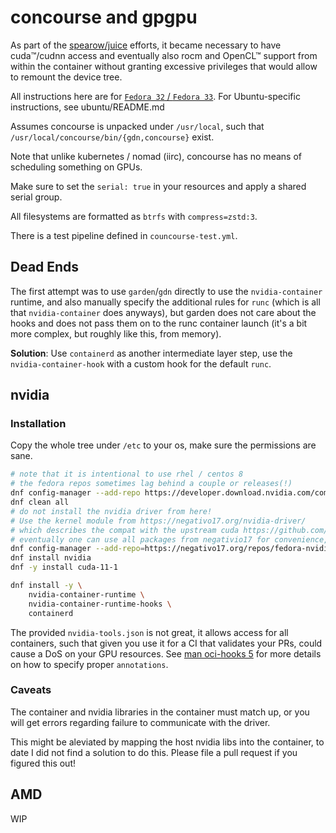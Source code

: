 # concourse and gpgpu

As part of the [spearow/juice](https://github.com/spearow/juice) efforts, it became necessary to have
cuda™/cudnn access and eventually also rocm and OpenCL™ support from within the container without granting
excessive privileges that would allow to remount the device tree.

All instructions here are for [`Fedora 32` / `Fedora 33`](https://getfedora.org). For Ubuntu-specific instructions, see ubuntu/README.md

Assumes concourse is unpacked under `/usr/local`, such that `/usr/local/concourse/bin/{gdn,concourse}` exist.

Note that unlike kubernetes / nomad (iirc), concourse has no means of scheduling something on GPUs.

Make sure to set the `serial: true` in your resources and apply a shared serial group.

All filesystems are formatted as `btrfs` with `compress=zstd:3`.

There is a test pipeline defined in `councourse-test.yml`.

## Dead Ends

The first attempt was to use `garden`/`gdn` directly to use the `nvidia-container` runtime, and also
manually specify the additional rules for `runc` (which is all that `nvidia-container` does anyways), but
garden does not care about the hooks and does not pass them on to the runc container launch (it's a bit more complex, but roughly like this, from memory).

**Solution**: Use `containerd` as another intermediate layer step, use the `nvidia-container-hook` with a custom hook for the default `runc`.

## nvidia

### Installation

Copy the whole tree under `/etc` to your os, make sure the permissions are sane.

```sh
# note that it is intentional to use rhel / centos 8
# the fedora repos sometimes lag behind a couple or releases(!)
dnf config-manager --add-repo https://developer.download.nvidia.com/compute/cuda/repos/rhel8/x86_64/cuda-rhel8.reposudo
dnf clean all
# do not install the nvidia driver from here!
# Use the kernel module from https://negativo17.org/nvidia-driver/
# which describes the compat with the upstream cuda https://github.com/negativo17/compat-nvidia-repo/issues/1
# eventually one can use all packages from negativio17 for convenience, but right now there are multiple issues
dnf config-manager --add-repo=https://negativo17.org/repos/fedora-nvidia.repo
dnf install nvidia
dnf -y install cuda-11-1

dnf install -y \
    nvidia-container-runtime \
    nvidia-container-runtime-hooks \
    containerd
```

The provided `nvidia-tools.json` is not great, it allows access for all
containers, such that given you use it for a CI that validates your PRs,
could cause a DoS on your GPU resources.
See [man oci-hooks 5](https://github.com/containers/podman/blob/master/pkg/hooks/docs/oci-hooks.5.md) for more details
on how to specify proper `annotations`.

### Caveats

The container and nvidia libraries in the container must match up, or you will get errors regarding failure to
communicate with the driver.

This might be aleviated by mapping the host nvidia libs into the container, to date I did not find a solution
to do this. Please file a pull request if you figured this out!

## AMD

WIP
